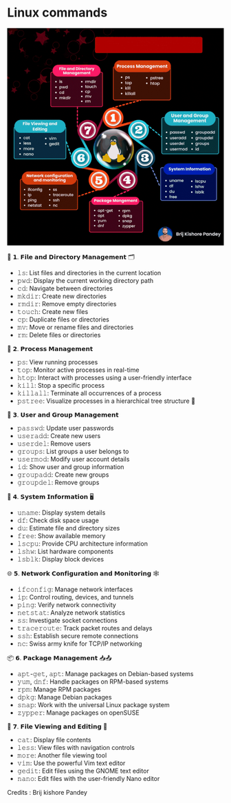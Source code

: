 # Linux commands

![Banner](../images/LinuxCommands.gif)

📂 𝟭. 𝗙𝗶𝗹𝗲 𝗮𝗻𝗱 𝗗𝗶𝗿𝗲𝗰𝘁𝗼𝗿𝘆 𝗠𝗮𝗻𝗮𝗴𝗲𝗺𝗲𝗻𝘁 🗂️
- 𝚕𝚜: List files and directories in the current location
- 𝚙𝚠𝚍: Display the current working directory path
- 𝚌𝚍: Navigate between directories
- 𝚖𝚔𝚍𝚒𝚛: Create new directories
- 𝚛𝚖𝚍𝚒𝚛: Remove empty directories
- 𝚝𝚘𝚞𝚌𝚑: Create new files
- 𝚌𝚙: Duplicate files or directories
- 𝚖𝚟: Move or rename files and directories
- 𝚛𝚖: Delete files or directories

🔧 𝟮. 𝗣𝗿𝗼𝗰𝗲𝘀𝘀 𝗠𝗮𝗻𝗮𝗴𝗲𝗺𝗲𝗻𝘁
- 𝚙𝚜: View running processes
- 𝚝𝚘𝚙: Monitor active processes in real-time
- 𝚑𝚝𝚘𝚙: Interact with processes using a user-friendly interface
- 𝚔𝚒𝚕𝚕: Stop a specific process
- 𝚔𝚒𝚕𝚕𝚊𝚕𝚕: Terminate all occurrences of a process
- 𝚙𝚜𝚝𝚛𝚎𝚎: Visualize processes in a hierarchical tree structure 🌲

👥 𝟯. 𝗨𝘀𝗲𝗿 𝗮𝗻𝗱 𝗚𝗿𝗼𝘂𝗽 𝗠𝗮𝗻𝗮𝗴𝗲𝗺𝗲𝗻𝘁
- 𝚙𝚊𝚜𝚜𝚠𝚍: Update user passwords
- 𝚞𝚜𝚎𝚛𝚊𝚍𝚍: Create new users
- 𝚞𝚜𝚎𝚛𝚍𝚎𝚕: Remove users
- 𝚐𝚛𝚘𝚞𝚙𝚜: List groups a user belongs to
- 𝚞𝚜𝚎𝚛𝚖𝚘𝚍: Modify user account details
- 𝚒𝚍: Show user and group information
- 𝚐𝚛𝚘𝚞𝚙𝚊𝚍𝚍: Create new groups
- 𝚐𝚛𝚘𝚞𝚙𝚍𝚎𝚕: Remove groups

💾 𝟰. 𝗦𝘆𝘀𝘁𝗲𝗺 𝗜𝗻𝗳𝗼𝗿𝗺𝗮𝘁𝗶𝗼𝗻 🖥️
- 𝚞𝚗𝚊𝚖𝚎: Display system details
- 𝚍𝚏: Check disk space usage
- 𝚍𝚞: Estimate file and directory sizes
- 𝚏𝚛𝚎𝚎: Show available memory
- 𝚕𝚜𝚌𝚙𝚞: Provide CPU architecture information
- 𝚕𝚜𝚑𝚠: List hardware components
- 𝚕𝚜𝚋𝚕𝚔: Display block devices

🌐 𝟱. 𝗡𝗲𝘁𝘄𝗼𝗿𝗸 𝗖𝗼𝗻𝗳𝗶𝗴𝘂𝗿𝗮𝘁𝗶𝗼𝗻 𝗮𝗻𝗱 𝗠𝗼𝗻𝗶𝘁𝗼𝗿𝗶𝗻𝗴 🕸️
- 𝚒𝚏𝚌𝚘𝚗𝚏𝚒𝚐: Manage network interfaces
- 𝚒𝚙: Control routing, devices, and tunnels
- 𝚙𝚒𝚗𝚐: Verify network connectivity
- 𝚗𝚎𝚝𝚜𝚝𝚊𝚝: Analyze network statistics
- 𝚜𝚜: Investigate socket connections
- 𝚝𝚛𝚊𝚌𝚎𝚛𝚘𝚞𝚝𝚎: Track packet routes and delays
- 𝚜𝚜𝚑: Establish secure remote connections
- 𝚗𝚌: Swiss army knife for TCP/IP networking

📦 𝟲. 𝗣𝗮𝗰𝗸𝗮𝗴𝗲 𝗠𝗮𝗻𝗮𝗴𝗲𝗺𝗲𝗻𝘁 📥📤
- 𝚊𝚙𝚝-𝚐𝚎𝚝, 𝚊𝚙𝚝: Manage packages on Debian-based systems
- 𝚢𝚞𝚖, 𝚍𝚗𝚏: Handle packages on RPM-based systems
- 𝚛𝚙𝚖: Manage RPM packages
- 𝚍𝚙𝚔𝚐: Manage Debian packages
- 𝚜𝚗𝚊𝚙: Work with the universal Linux package system
- 𝚣𝚢𝚙𝚙𝚎𝚛: Manage packages on openSUSE

📜 𝟳. 𝗙𝗶𝗹𝗲 𝗩𝗶𝗲𝘄𝗶𝗻𝗴 𝗮𝗻𝗱 𝗘𝗱𝗶𝘁𝗶𝗻𝗴 📝
- 𝚌𝚊𝚝: Display file contents
- 𝚕𝚎𝚜𝚜: View files with navigation controls
- 𝚖𝚘𝚛𝚎: Another file viewing tool
- 𝚟𝚒𝚖: Use the powerful Vim text editor
- 𝚐𝚎𝚍𝚒𝚝: Edit files using the GNOME text editor
- 𝚗𝚊𝚗𝚘: Edit files with the user-friendly Nano editor

Credits : Brij kishore Pandey